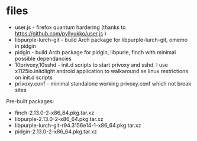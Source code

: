 # files
* user.js - firefox quantum hardering (thanks to https://github.com/pyllyukko/user.js )
* libpurple-lurch-git - build Arch package for libpurple-lurch-git, omemo in pidgin
* pidgin - build Arch package for pidgin, libpurle, finch with minimal possible dependancies
* 10privoxy,10sshd - init.d scripts to start privoxy and sshd. I use x1125io.initdlight android application to walkaround se linux restrictions on init.d scripts
* privoxy.conf - minimal standalone working privoxy.conf which not break sites

Pre-built packages:
* finch-2.13.0-2-x86_64.pkg.tar.xz
* libpurple-2.13.0-2-x86_64.pkg.tar.xz
* libpurple-lurch-git-r94.3156e14-1-x86_64.pkg.tar.xz
* pidgin-2.13.0-2-x86_64.pkg.tar.xz
